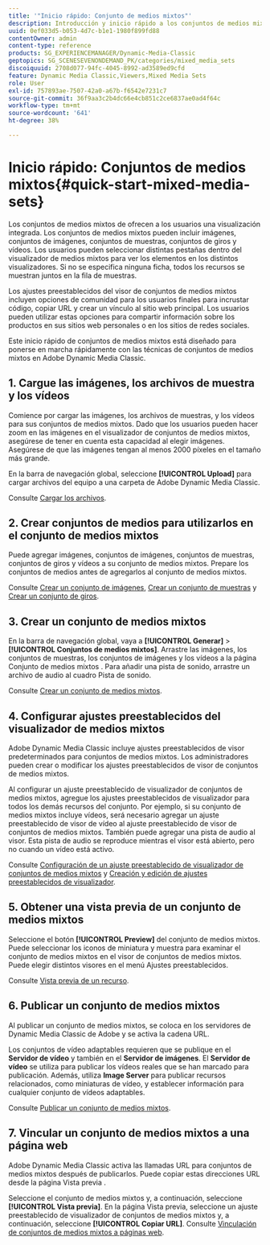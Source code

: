 ```yaml
---
title: '"Inicio rápido: Conjunto de medios mixtos"'
description: Introducción y inicio rápido a los conjuntos de medios mixtos para ayudarle a poner en marcha Adobe Dynamic Media Classic rápidamente.
uuid: 0ef033d5-b053-4d7c-b1e1-1980f899fd88
contentOwner: admin
content-type: reference
products: SG_EXPERIENCEMANAGER/Dynamic-Media-Classic
geptopics: SG_SCENESEVENONDEMAND_PK/categories/mixed_media_sets
discoiquuid: 2708d077-94fc-4045-8992-ad3589ed9cfd
feature: Dynamic Media Classic,Viewers,Mixed Media Sets
role: User
exl-id: 757893ae-7507-42a0-a67b-f6542e7231c7
source-git-commit: 36f9aa3c2b4dc66e4cb851c2ce6837ae0ad4f64c
workflow-type: tm+mt
source-wordcount: '641'
ht-degree: 38%

---
```


# Inicio rápido: Conjuntos de medios mixtos{#quick-start-mixed-media-sets}

Los conjuntos de medios mixtos de ofrecen a los usuarios una visualización integrada. Los conjuntos de medios mixtos pueden incluir imágenes, conjuntos de imágenes, conjuntos de muestras, conjuntos de giros y vídeos. Los usuarios pueden seleccionar distintas pestañas dentro del visualizador de medios mixtos para ver los elementos en los distintos visualizadores. Si no se especifica ninguna ficha, todos los recursos se muestran juntos en la fila de muestras.

Los ajustes preestablecidos del visor de conjuntos de medios mixtos incluyen opciones de comunidad para los usuarios finales para incrustar código, copiar URL y crear un vínculo al sitio web principal. Los usuarios pueden utilizar estas opciones para compartir información sobre los productos en sus sitios web personales o en los sitios de redes sociales.

Este inicio rápido de conjuntos de medios mixtos está diseñado para ponerse en marcha rápidamente con las técnicas de conjuntos de medios mixtos en Adobe Dynamic Media Classic.

## 1. Cargue las imágenes, los archivos de muestra y los vídeos

Comience por cargar las imágenes, los archivos de muestras, y los vídeos para sus conjuntos de medios mixtos. Dado que los usuarios pueden hacer zoom en las imágenes en el visualizador de conjuntos de medios mixtos, asegúrese de tener en cuenta esta capacidad al elegir imágenes. Asegúrese de que las imágenes tengan al menos 2000 píxeles en el tamaño más grande.

En la barra de navegación global, seleccione **[!UICONTROL Upload]** para cargar archivos del equipo a una carpeta de Adobe Dynamic Media Classic.

Consulte [Cargar los archivos](uploading-files.md#uploading-your-files).

## 2. Crear conjuntos de medios para utilizarlos en el conjunto de medios mixtos

Puede agregar imágenes, conjuntos de imágenes, conjuntos de muestras, conjuntos de giros y vídeos a su conjunto de medios mixtos. Prepare los conjuntos de medios antes de agregarlos al conjunto de medios mixtos.

Consulte [Crear un conjunto de imágenes](creating-image-set.md#creating-an-image-set), [Crear un conjunto de muestras](creating-swatch-set.md#creating-a-swatch-set) y [Crear un conjunto de giros](creating-spin-set.md#creating-a-spin-set).

## 3. Crear un conjunto de medios mixtos

En la barra de navegación global, vaya a **[!UICONTROL Generar]** > **[!UICONTROL Conjuntos de medios mixtos]**. Arrastre las imágenes, los conjuntos de muestras, los conjuntos de imágenes y los vídeos a la página Conjunto de medios mixtos . Para añadir una pista de sonido, arrastre un archivo de audio al cuadro Pista de sonido.

Consulte [Crear un conjunto de medios mixtos](creating-mixed-media-set.md#creating-a-mixed-media-set).

## 4. Configurar ajustes preestablecidos del visualizador de medios mixtos

Adobe Dynamic Media Classic incluye ajustes preestablecidos de visor predeterminados para conjuntos de medios mixtos. Los administradores pueden crear o modificar los ajustes preestablecidos de visor de conjuntos de medios mixtos.

Al configurar un ajuste preestablecido de visualizador de conjuntos de medios mixtos, agregue los ajustes preestablecidos de visualizador para todos los demás recursos del conjunto. Por ejemplo, si su conjunto de medios mixtos incluye vídeos, será necesario agregar un ajuste preestablecido de visor de vídeo al ajuste preestablecido de visor de conjuntos de medios mixtos. También puede agregar una pista de audio al visor. Esta pista de audio se reproduce mientras el visor está abierto, pero no cuando un vídeo está activo.

Consulte [Configuración de un ajuste preestablecido de visualizador de conjuntos de medios mixtos](setting-mixed-media-set-viewer.md#setting-up-a-mixed-media-set-viewer-preset) y [Creación y edición de ajustes preestablecidos de visualizador](application-setup.md#adding-and-editing-viewer-presets).

## 5. Obtener una vista previa de un conjunto de medios mixtos

Seleccione el botón **[!UICONTROL Preview]** del conjunto de medios mixtos. Puede seleccionar los iconos de miniatura y muestra para examinar el conjunto de medios mixtos en el visor de conjuntos de medios mixtos. Puede elegir distintos visores en el menú Ajustes preestablecidos.

Consulte [Vista previa de un recurso](previewing-asset.md#previewing-an-asset).

## 6. Publicar un conjunto de medios mixtos

Al publicar un conjunto de medios mixtos, se coloca en los servidores de Dynamic Media Classic de Adobe y se activa la cadena URL.

Los conjuntos de vídeo adaptables requieren que se publique en el **Servidor de vídeo** y también en el **Servidor de imágenes**. El **Servidor de vídeo** se utiliza para publicar los vídeos reales que se han marcado para publicación. Además, utiliza **Image Server** para publicar recursos relacionados, como miniaturas de vídeo, y establecer información para cualquier conjunto de vídeos adaptables.

Consulte [Publicar un conjunto de medios mixtos](publishing-mixed-media-set.md#publishing-a-mixed-media-set).

## 7. Vincular un conjunto de medios mixtos a una página web

Adobe Dynamic Media Classic activa las llamadas URL para conjuntos de medios mixtos después de publicarlos. Puede copiar estas direcciones URL desde la página Vista previa .

Seleccione el conjunto de medios mixtos y, a continuación, seleccione **[!UICONTROL Vista previa]**. En la página Vista previa, seleccione un ajuste preestablecido de visualizador de conjuntos de medios mixtos y, a continuación, seleccione **[!UICONTROL Copiar URL]**. Consulte [Vinculación de conjuntos de medios mixtos a páginas web](linking-mixed-media-set-web.md#linking-a-mixed-media-set-to-a-web-page).
